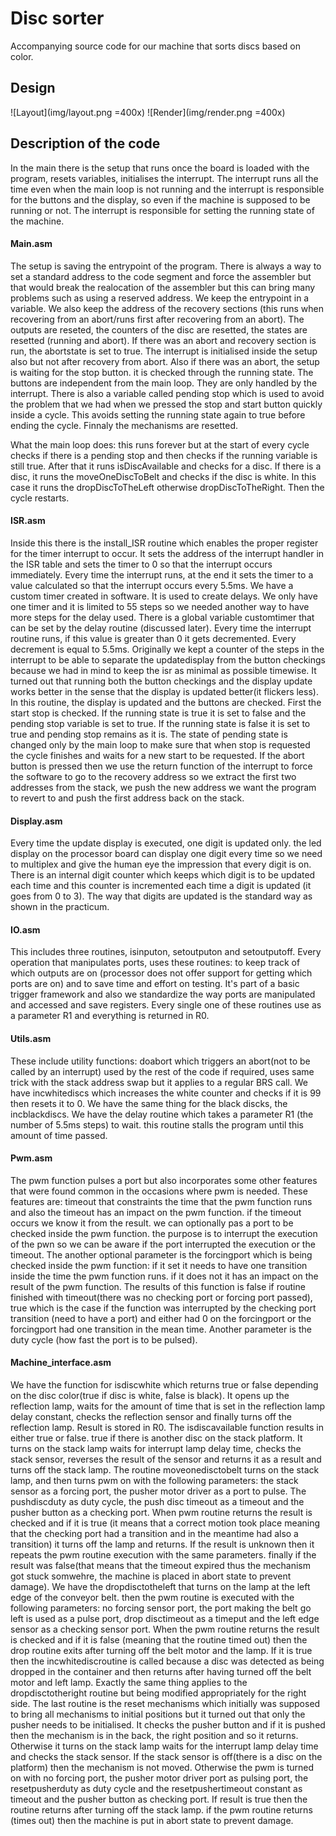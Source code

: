 # Disc sorter
Accompanying source code for our machine that sorts discs based on color.

## Design
![Layout](img/layout.png =400x)
![Render](img/render.png =400x)

## Description of the code
In the main there is the setup that runs once the board is loaded with the program, resets variables, initialises the interrupt.
The interrupt runs all the time even when the main loop is not running and the interrupt is responsible for the buttons and the display, so even if the machine is supposed to be running or not.
The interrupt is responsible for setting the running state of the machine.

#### Main.asm
The setup is saving the entrypoint of the program. There is always a way to set a standard address to the code segment and force the assembler but that would break the realocation of the assembler but this can bring many problems such as using a reserved address.
We keep the entrypoint in a variable. We also keep the address of the recovery sections (this runs when recovering from an abort/runs first after recovering from an abort). The outputs are reseted, the counters of the disc are resetted, the states are resetted (running and abort).
If there was an abort and recovery section is run, the abortstate is set to true. The interrupt is initialised inside the setup also but not after recovery from abort. Also if there was an abort, the setup is waiting for the stop button. it is checked through the running state. The buttons are independent from the main loop. They are only handled by the interrupt. There is also a variable called pending stop which is used to avoid the problem that we had when we pressed the stop and start button quickly inside a cycle. This avoids setting the running state again to true before ending the cycle. Finnaly the mechanisms are resetted.

What the main loop does: this runs forever but at the start of every cycle checks if there is a pending stop and then checks if the running variable is still true. After that it runs isDiscAvailable and checks for a disc. If there is a disc, it runs the moveOneDiscToBelt and checks if the disc is white. In this case it runs the dropDiscToTheLeft otherwise dropDiscToTheRight. Then the cycle restarts.

#### ISR.asm
Inside this there is the install_ISR routine which enables the proper register for the timer interrupt to occur. It sets the address of the interrupt handler in the ISR table and sets the timer to 0 so that the interrupt occurs immediately. Every time the interrupt runs, at the end it sets the timer to a value calculated so that the interrupt occurs every 5.5ms. We have a custom timer created in software. It is used to create delays. We only have one timer and it is limited to 55 steps so we needed another way to have more steps for the delay used. There is a global variable customtimer that can be set by the delay routine (discussed later). Every time the interrupt routine runs, if this value is greater than 0 it gets decremented. Every decrement is equal to 5.5ms. Originally we kept a counter of the steps in the interrupt to be able to separate the updatedisplay from the button checkings because we had in mind to keep the isr as minimal as possible timewise. It turned out that running both the button checkings and the display update works better in the sense that the display is updated better(it flickers less). In this routine, the display is updated and the buttons are checked. First the start stop is checked. If the running state is true it is set to false and the pending stop variable is set to true. If the running state is false it is set to true and pending stop remains as it is. The state of pending state is changed only by the main loop to make sure that when stop is requested the cycle finishes and waits for a new start to be requested. If the abort button is pressed then we use the return function of the interrupt to force the software to go to the recovery address so we extract the first two addresses from the stack, we push the new address we want the program to revert to and push the first address back on the stack.

#### Display.asm
Every time the update display is executed, one digit is updated only. the led display on the processor board can display one digit every time so we need to multiplex and give the human eye the impression that every digit is on. There is an internal digit counter which keeps which digit is to be updated each time and this counter is incremented each time a digit is updated (it goes from 0 to 3). The way that digits are updated is the standard way as shown in the practicum.

#### IO.asm
This includes three routines, isinputon, setoutputon and setoutputoff. Every operation that manipulates ports, uses these routines: to keep track of which outputs are on (processor does not offer support for getting which ports are on) and to save time and effort on testing. It's part of a basic trigger framework and also we standardize the way ports are manipulated and accessed and save registers. Every single one of these routines use as a parameter R1 and everything is returned in R0.

#### Utils.asm
These include utility functions: doabort which triggers an abort(not to be called by an interrupt) used by the rest of the code if required, uses same trick with the stack address swap but it applies to a regular BRS call. We have incwhitediscs which increases the white counter and checks if it is 99 then resets it to 0. We have the same thing for the black discks, the incblackdiscs. We have the delay routine which takes a parameter R1 (the number of 5.5ms steps) to wait. this routine stalls the program until this amount of time passed.

#### Pwm.asm
The pwm function pulses a port but also incorporates some other features that were found common in the occasions where pwm is needed. These features are: timeout that constraints the time that the pwm function runs and also the timeout has an impact on the pwm function. if the timeout occurs we know it from the result. we can optionally pas a port to be checked inside the pwm function. the purpose is to interrupt the execution of the pwn so we can be aware if the port interrupted the execution or the timeout. The another optional parameter is the forcingport which is being checked inside the pwm function: if it set it needs to have one transition inside the time the pwm function runs. if it does not it has an impact on the result of the pwm function. The results of this function is false if routine finished with timeout(there was no checking port or forcing port passed), true which is the case if the function was interrupted by the checking port transition (need to have a port) and either had 0 on the forcingport or the forcingport had one transition in the mean time. Another parameter is the duty cycle (how fast the port is to be pulsed).

#### Machine_interface.asm
We have the function for isdiscwhite which returns true or false depending on the disc color(true if disc is white, false is black). It opens up the reflection lamp, waits for the amount of time that is set in the reflection lamp delay constant, checks the reflection sensor and finally turns off the reflection lamp. Result is stored in R0.
The isdiscavailable function results in either true or false. true if there is another disc on the stack platform. It turns on the stack lamp waits for interrupt lamp delay time, checks the stack sensor, reverses the result of the sensor and returns it as a result and turns off the stack lamp. The routine moveonedisctobelt turns on the stack lamp, and then turns pwm on with the following parameters: the stack sensor as a forcing port, the pusher motor driver as a port to pulse. The pushdiscduty as duty cycle, the push disc timeout as a timeout and the pusher button as a checking port. When pwm routine returns the result is checked and if it is true (it means that a correct motion took place meaning that the checking port had a transition and in the meantime had also a transition) it turns off the lamp and returns. If the result is unknown then it repeats the pwm routine execution with the same parameters. finally if the result was false(that means that the timeout expired thus the mechanism got stuck somwehre, the machine is placed in abort state to prevent damage). We have the dropdisctotheleft that turns on the lamp at the left edge of the conveyor belt. then the pwm routine is executed with the following parameters: no forcing sensor port, the port making the belt go left is used as a pulse port, drop disctimeout as a timeput and the left edge sensor as a checking sensor port. When the pwm routine returns the result is checked and if it is false (meaning that the routine timed out) then the drop routine exits after turning off the belt motor and the lamp. If it is true then the incwhitediscroutine is called because a disc was detected as being dropped in the container and then returns after having turned off the belt motor and left lamp. Exactly the same thing applies to the dropdisctotheright routine but being modified appropriately for the right side. The last routine is the reset mechanisms which initially was supposed to bring all mechanisms to initial positions but it turned out that only the pusher needs to be initialised. It checks the pusher button and if it is pushed then the mechanism is in the back, the right position and so it returns. Otherwise it turns on the stack lamp waits for the interrupt lamp delay time and checks the stack sensor. If the stack sensor is off(there is a disc on the platform) then the mechanism is not moved. Otherwise the pwm is turned on with no forcing port, the pusher motor driver port as pulsing port, the resetpusherduty as duty cycle and the resetpushertimeout constant as timeout and the pusher button as checking port. If result is true then the routine returns after turning off the stack lamp. if the pwm routine returns (times out) then the machine is put in abort state to prevent damage.
 
